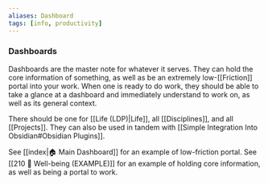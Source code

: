 ```yaml
---
aliases: Dashboard
tags: [info, productivity]
---
```

### Dashboards
Dashboards are the master note for whatever it serves. They can hold the core information of something, as well as be an extremely low-[[Friction]] portal into your work. When one is ready to do work, they should be able to take a glance at a dashboard and immediately understand to work on, as well as its general context.

There should be one for [[Life (LDP)|Life]], all [[Disciplines]], and all [[Projects]]. They can also be used in tandem with [[Simple Integration Into Obsidian#Obsidian Plugins]].

See [[index|🏠 Main Dashboard]] for an example of low-friction portal. See [[210 🎀 Well-being (EXAMPLE)]] for an example of holding core information, as well as being a portal to work.